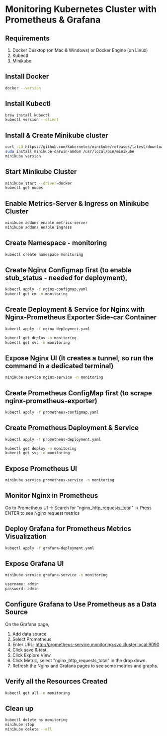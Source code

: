 
# Monitoring Kubernetes Cluster with Prometheus & Grafana 

## Requirements
1. Docker Desktop (on Mac & Windows) or Docker Engine (on Linux)
2. Kubectl
3. Minikube


## Install Docker 
```sh
docker --version
```

## Install Kubectl
```sh 
brew install kubectl
kubectl version --client
```

## Install & Create Minikube cluster 
```sh
curl -LO https://github.com/kubernetes/minikube/releases/latest/download/minikube-darwin-amd64
sudo install minikube-darwin-amd64 /usr/local/bin/minikube
minikube version
```


## Start Minikube Cluster
```sh
minikube start --driver=docker
kubectl get nodes
```


## Enable Metrics-Server & Ingress on Minikube Cluster
```sh
minikube addons enable metrics-server
minikube addons enable ingress
```


## Create Namespace - monitoring
```sh
kubectl create namespace monitoring
```


## Create Nginx Configmap first (to enable stub_status - needed for deployment), 
```sh
kubectl apply -f nginx-configmap.yaml
kubectl get cm -n monitoring
```


## Create Deployment & Service for Nginx with Nginx-Prometheus Exporter Side-car Container 
```sh
kubectl apply -f nginx-deployment.yaml

kubectl get deploy -n monitoring
kubectl get svc -n monitoring
```


## Expose Nginx UI (It creates a tunnel, so run the command in a dedicated terminal)
```sh
minikube service nginx-service -n monitoring
```


## Create Prometheus ConfigMap first (to scrape nginx-prometheus-exporter)
```sh
kubectl apply -f prometheus-configmap.yaml
```


## Create Prometheus Deployment & Service 
```sh
kubectl apply -f prometheus-deployment.yaml

kubectl get deploy -n monitoring
kubectl get svc -n monitoring
```


## Expose Prometheus UI
```sh
minikube service prometheus-service -n monitoring
```


## Monitor Nginx in Prometheus

Go to Prometheus UI -> Search for "nginx_http_requests_total" -> Press ENTER to see Nginx request metrics


## Deploy Grafana for Prometheus Metrics Visualization
```sh
kubectl apply -f grafana-deployment.yaml
```


## Expose Grafana UI
```sh
minikube service grafana-service -n monitoring
```

```sh
username: admin
password: admin
```


## Configure Grafana to Use Prometheus as a Data Source

On the Grafana page,
1. Add data source 
2. Select Prometheus 
3. Enter URL: http://prometheus-service.monitoring.svc.cluster.local:9090 
4. Click save & test.
5. Click Explore View 
6. Click Metric, select "nginx_http_requests_total" in the drop down. 
7. Refresh the Nginx and Grafana pages to see some metrics and graphs. 


## Verify all the Resources Created
```sh
kubectl get all -n monitoring
```


## Clean up
```sh 
kubectl delete ns monitoring
minikube stop
minikube delete --all
```

